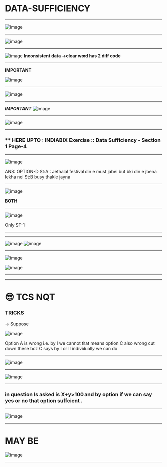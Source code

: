# DATA-SUFFICIENCY 



---

![image](https://user-images.githubusercontent.com/77873383/182583317-252e35d2-b507-4a87-a49d-4613d2188b30.png)

---
![image](https://user-images.githubusercontent.com/77873383/182587200-4d4e70a1-a9bf-4f32-b1d9-7c225a3f00ac.png)

---

![image](https://user-images.githubusercontent.com/77873383/182587693-fdb267e9-f33d-41ee-94f9-34a25ed60ab5.png)
**Inconsistent data ->clear word has 2 diff code**

---

****IMPORTANT****

![image](https://user-images.githubusercontent.com/77873383/182588039-e11c54c6-5db6-4805-84d3-1bf1b8250989.png)

---
![image](https://user-images.githubusercontent.com/77873383/182589314-b4a745f3-8479-42ff-bded-f30025bbbb1a.png)

---
***IMPORTANT***
![image](https://user-images.githubusercontent.com/77873383/182589886-1ab75d13-939a-4784-add6-1bb9a3afb979.png)

---
![image](https://user-images.githubusercontent.com/77873383/182590601-f8d986c1-e6aa-4b14-be66-a93541a83578.png)

---
### ** HERE UPTO : INDIABIX Exercise :: Data Sufficiency - Section 1 Page-4 

---

![image](https://user-images.githubusercontent.com/77873383/182593273-77c92181-c5d7-46e9-ab63-59b10a5fcb00.png)

ANS: OPTION-D
St:A : Jethalal festival din e must jabei but bki din e jbena lekha nei
St:B busy thakle jayna

---
![image](https://user-images.githubusercontent.com/77873383/182597637-8158f408-bf02-4189-b7b8-044f4f136afd.png)

**BOTH**

---
![image](https://user-images.githubusercontent.com/77873383/182597792-609fb95b-5527-40f3-9979-6354c15444a6.png)

Only ST-1

---

---

![image](https://user-images.githubusercontent.com/77873383/182598468-a04eae8b-6fb8-4453-a210-d15bde154127.png)
![image](https://user-images.githubusercontent.com/77873383/182598522-92a9a83e-2182-44a4-bfbf-942f95b11570.png)

---

![image](https://user-images.githubusercontent.com/77873383/182600009-7d0e8ec3-0194-42be-bda0-eac82d17d568.png)

![image](https://user-images.githubusercontent.com/77873383/182600039-06092ca7-50fb-478e-9d7b-37a3f78edc5e.png)

---
---
# 😎 TCS NQT

### TRICKS
-> Suppose 

![image](https://user-images.githubusercontent.com/77873383/185037098-f837d18c-0392-490d-b22c-2336316f6b0b.png)

Option A is wrong i.e. by I we cannot that means option C also wrong cut down these bcz C says by I or II individually we can do

---

![image](https://user-images.githubusercontent.com/77873383/185037455-61e62b8d-4c38-4355-a779-98394ae3cdba.png)

---
![image](https://user-images.githubusercontent.com/77873383/185037783-f21c006e-1c0c-48b3-8374-38251a6f116c.png)

---

### in question Is asked is X+y>100 and by option if we can say yes or no that option suffcient .

---

![image](https://user-images.githubusercontent.com/77873383/185039334-6480b45f-5acc-44ab-8e9a-31956d6cc34f.png)

---
# MAY BE
![image](https://user-images.githubusercontent.com/77873383/185040147-fc558ba8-8799-4ea6-b59f-6be8c897becc.png)

---

